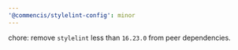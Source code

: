 ```yaml
---
'@commencis/stylelint-config': minor
---
```


chore: remove `stylelint` less than `16.23.0` from peer dependencies.
